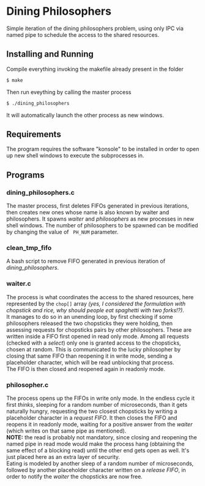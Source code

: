 Dining Philosophers
===================

Simple iteration of the dining philosophers problem, using only IPC via named pipe to schedule the access
to the shared resources.

Installing and Running
----------------------
Compile everything invoking the makefile already present in the folder
```bash
$ make
```

Then run eveything by calling the master process
```bash
$ ./dining_philosophers
```

It will automatically launch the other process as new windows.

## Requirements
The program requires the software "konsole" to be installed in order to open up new shell windows to
execute the subprocesses in.

## Programs

### dining_philosophers.c ###

The master process, first deletes FIFOs generated in previous iterations, then creates new ones whose name
is also known by waiter and philosophers. It spawns _waiter_ and _philosophers_ as new processes in new 
shell windows. The number of philosophers to be spawned can be modified by changing the value of
``` PH_NUM``` parameter.

### clean_tmp_fifo ###

A bash script to remove FIFO generated in previous iteration of _dining_philosophers_.

### waiter.c ###

The process is what coordinates the access to the shared resources, here represented by the 
```chop[]``` array _(yes, I considered the formulation with chopstick and rice, why should people
eat spaghetti with two forks!?)_.   
It manages to do so in an unending loop, by first checking if some philosophers released the two chopsticks they were holding,
then assessing requests for chopsticks pairs by other philosophers. These are written inside a FIFO 
first opened in read only mode. Among all requests (checked with a _select_) only one is granted access 
to the chopsticks, chosen at random. This is communicated to the lucky philosopher by closing that same FIFO 
than reopening it in write mode, sending a placeholder character, which will be read unblocking that process.   
The FIFO is then closed and reopened again in readonly mode.

### philosopher.c ###

The process opens up the FIFOs in write only mode.
In the endless cycle it first _thinks_, sleeping for a random number of microseconds, than it gets 
naturally hungry, requesting the two closest chopsticks by writing a placeholder character in a 
*request FIFO*. It then closes the FIFO and reopens it in readonly mode, waiting for a positive 
answer from the _waiter_ (which writes on that same pipe as mentioned).  
**NOTE:** the read is probably not mandatory, since closing and reopening the named pipe in read mode would make 
the process hang (obtaining the same effect of a blocking read) until the other end gets open as 
well. It's just placed here as an extra layer of security.  
Eating is modeled by another sleep of a random number of microseconds, followed by another placeholder 
character written on a *release FIFO*, in order to notify the _waiter_ the chopsticks are now free.

